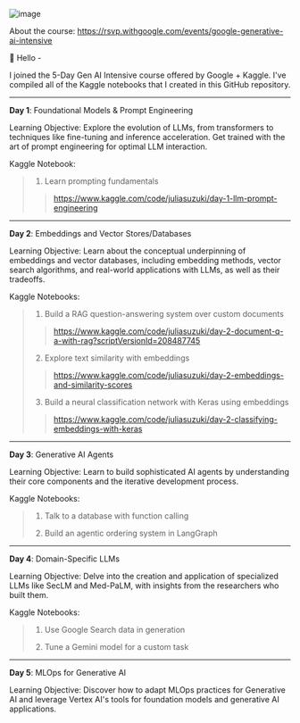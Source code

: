 ![image](https://github.com/user-attachments/assets/6bbbc492-345f-4627-9c4e-93ae4268c76f)

About the course: https://rsvp.withgoogle.com/events/google-generative-ai-intensive



👋 Hello - 

I joined the 5-Day Gen AI Intensive course offered by Google + Kaggle. 
I've compiled all of the Kaggle notebooks that I created in this GitHub repository.

-----

**Day 1**: Foundational Models & Prompt Engineering 

Learning Objective:
Explore the evolution of LLMs, from transformers to techniques like fine-tuning and inference acceleration. Get trained with the art of prompt engineering for optimal LLM interaction.

Kaggle Notebook:
> 1. Learn prompting fundamentals
>> https://www.kaggle.com/code/juliasuzuki/day-1-llm-prompt-engineering

-----

**Day 2**: Embeddings and Vector Stores/Databases 

Learning Objective:
Learn about the conceptual underpinning of embeddings and vector databases, including embedding methods, vector search algorithms, and real-world applications with LLMs, as well as their tradeoffs.

Kaggle Notebooks:
> 1. Build a RAG question-answering system over custom documents
>> https://www.kaggle.com/code/juliasuzuki/day-2-document-q-a-with-rag?scriptVersionId=208487745
> 2. Explore text similarity with embeddings
>> https://www.kaggle.com/code/juliasuzuki/day-2-embeddings-and-similarity-scores 
> 3. Build a neural classification network with Keras using embeddings
>> https://www.kaggle.com/code/juliasuzuki/day-2-classifying-embeddings-with-keras

-----

**Day 3**: Generative AI Agents 

Learning Objective:
Learn to build sophisticated AI agents by understanding their core components and the iterative development process.

Kaggle Notebooks:
> 1. Talk to a database with function calling
>>  
> 2. Build an agentic ordering system in LangGraph
>> 

-----

**Day 4**: Domain-Specific LLMs 

Learning Objective:
Delve into the creation and application of specialized LLMs like SecLM and Med-PaLM, with insights from the researchers who built them.

Kaggle Notebooks:
> 1. Use Google Search data in generation
>> 
> 2. Tune a Gemini model for a custom task
>>

-----

**Day 5**: MLOps for Generative AI 

Learning Objective:
Discover how to adapt MLOps practices for Generative AI and leverage Vertex AI's tools for foundation models and generative AI applications.
